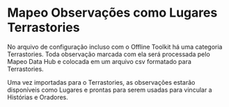 # Mapeo Observações como Lugares Terrastories

No arquivo de configuração incluso com o Offline Toolkit há uma categoria Terrastories. Toda observação marcada com ela será processada pelo Mapeo Data Hub e colocada em um arquivo csv formatado para Terrastories.

Uma vez importadas para o Terrastories, as observações estarão disponíveis como Lugares e prontas para serem usadas para vincular a Histórias e Oradores.